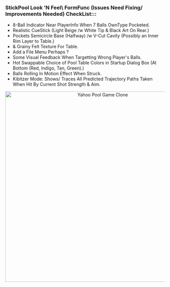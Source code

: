 ### StickPool Look 'N Feel\ FormFunc (Issues Need Fixing/ Improvements Needed) CheckList:::
* 8-Ball Indicator Near PlayerInfo When 7 Balls OwnType Pocketed.
* Realistic CueStick (Light Beige /w White Tip & Black Art On Rear.)
* Pockets Semicircle Base (Halfway) /w V-Cut Cavity (Possibly an Inner Rim Layer to Table.)
* & Grainy Felt Texture For Table.
* Add a File Menu Perhaps ?
* Some Visual Feedback When Targetting Wrong Player's Balls.
* Hot Swappable Choice of Pool Table Colors in Startup Dialog Box (At Bottom (Red, Indigo, Tan, Green).)
* Balls Rolling In Motion Effect When Struck.
* Kibitzer Mode: Shows/ Traces All Predicted Trajectory Paths Taken When Hit By Current Shot Strength & Aim.

<p align="center"><img src="https://www.dropbox.com/scl/fi/6bowq3m79dxidt0e95bfq/Midnight-Pool-4.png?rlkey=9zb8v8ocowao8r3neabbp6pdi&st=4tzvy519&raw=1" alt="Yahoo Pool Game Clone" width="600" /></p>
